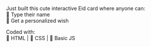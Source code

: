 Just built this cute interactive Eid card where anyone can:  
🔹 Type their name  
🔹 Get a personalized wish

Coded with:  
🩷 HTML | 💛 CSS | 💙 Basic JS 
